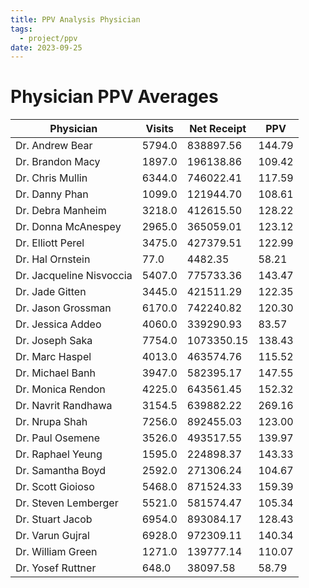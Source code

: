 ```yaml
---
title: PPV Analysis Physician
tags:
  - project/ppv
date: 2023-09-25
---
```


# Physician PPV Averages

| Physician | Visits | Net Receipt | PPV |
| ------------------------ | ------ | ---------- | ------ |
| Dr. Andrew Bear          | 5794.0 | 838897.56  | 144.79 |
| Dr. Brandon Macy         | 1897.0 | 196138.86  | 109.42 |
| Dr. Chris Mullin         | 6344.0 | 746022.41  | 117.59 |
| Dr. Danny Phan           | 1099.0 | 121944.70  | 108.61 |
| Dr. Debra Manheim        | 3218.0 | 412615.50  | 128.22 |
| Dr. Donna McAnespey      | 2965.0 | 365059.01  | 123.12 |
| Dr. Elliott Perel        | 3475.0 | 427379.51  | 122.99 |
| Dr. Hal Ornstein         | 77.0   | 4482.35    | 58.21  |
| Dr. Jacqueline Nisvoccia | 5407.0 | 775733.36  | 143.47 |
| Dr. Jade Gitten          | 3445.0 | 421511.29  | 122.35 |
| Dr. Jason Grossman       | 6170.0 | 742240.82  | 120.30 |
| Dr. Jessica Addeo        | 4060.0 | 339290.93  | 83.57  |
| Dr. Joseph Saka          | 7754.0 | 1073350.15 | 138.43 |
| Dr. Marc Haspel          | 4013.0 | 463574.76  | 115.52 |
| Dr. Michael Banh         | 3947.0 | 582395.17  | 147.55 |
| Dr. Monica Rendon        | 4225.0 | 643561.45  | 152.32 |
| Dr. Navrit Randhawa      | 3154.5 | 639882.22  | 269.16 |
| Dr. Nrupa Shah           | 7256.0 | 892455.03  | 123.00 |
| Dr. Paul Osemene         | 3526.0 | 493517.55  | 139.97 |
| Dr. Raphael Yeung        | 1595.0 | 224898.37  | 143.33 |
| Dr. Samantha Boyd        | 2592.0 | 271306.24  | 104.67 |
| Dr. Scott Gioioso        | 5468.0 | 871524.33  | 159.39 |
| Dr. Steven Lemberger     | 5521.0 | 581574.47  | 105.34 |
| Dr. Stuart Jacob         | 6954.0 | 893084.17  | 128.43 |
| Dr. Varun Gujral         | 6928.0 | 972309.11  | 140.34 |
| Dr. William Green        | 1271.0 | 139777.14  | 110.07 |
| Dr. Yosef Ruttner        | 648.0  | 38097.58   | 58.79  |
